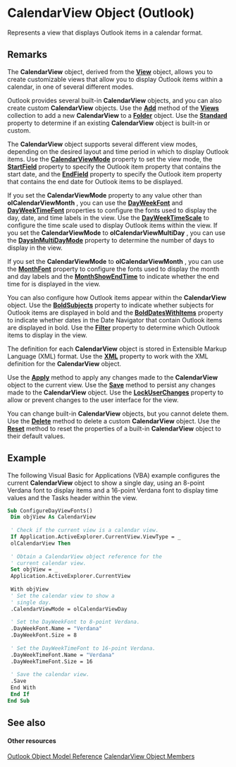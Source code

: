 
# CalendarView Object (Outlook)

Represents a view that displays Outlook items in a calendar format.


## Remarks

The  **CalendarView** object, derived from the **[View](41c8d149-9912-1685-4c8b-3c849cc6f1ed.md)** object, allows you to create customizable views that allow you to display Outlook items within a calendar, in one of several different modes.

Outlook provides several built-in  **CalendarView** objects, and you can also create custom **CalendarView** objects. Use the **[Add](8005ca2e-8b28-1286-74d1-448f2a168c65.md)** method of the **[Views](5dd7edc2-12a2-f4c2-d158-8053d80e8dc9.md)** collection to add a new **CalendarView** to a **[Folder](3cf6cda8-6d70-666e-2643-9d9c5b9cacfc.md)** object. Use the **[Standard](798b5dcd-9226-b0f9-032e-bcfa7b3e17ab.md)** property to determine if an existing **CalendarView** object is built-in or custom.

The  **CalendarView** object supports several different view modes, depending on the desired layout and time period in which to display Outlook items. Use the **[CalendarViewMode](144e46ed-984f-fac0-fad3-0ff5ac9f2996.md)** property to set the view mode, the **[StartField](085c6605-0bff-98a5-fb48-ce32b76037db.md)** property to specify the Outlook item property that contains the start date, and the **[EndField](311994db-ef43-e49c-6f0e-9b346d0bb3ca.md)** property to specify the Outlook item property that contains the end date for Outlook items to be displayed.

If you set the  **CalendarViewMode** property to any value other than **olCalendarViewMonth** , you can use the **[DayWeekFont](http://msdn.microsoft.com/library/ddb6f65d-72e2-d3f2-b10f-b3d8bc4d21b3%28Office.15%29.aspx)** and **[DayWeekTimeFont](http://msdn.microsoft.com/library/37ea6e1f-4148-3ab4-e0aa-48c49321ac91%28Office.15%29.aspx)** properties to configure the fonts used to display the day, date, and time labels in the view. Use the **[DayWeekTimeScale](94f2aad5-6699-82e9-40a4-3c3c13d80684.md)** to configure the time scale used to display Outlook items within the view. If you set the **CalendarViewMode** to **olCalendarViewMultiDay** , you can use the **[DaysInMultiDayMode](1dcb2a69-93b9-432e-56ca-7e39b040dc6f.md)** property to determine the number of days to display in the view.

If you set the  **CalendarViewMode** to **olCalendarViewMonth** , you can use the **[MonthFont](http://msdn.microsoft.com/library/b69d1690-d1a8-dbc0-3de4-86a8eb98a471%28Office.15%29.aspx)** property to configure the fonts used to display the month and day labels and the **[MonthShowEndTime](19a92965-aa85-e1f6-9db6-ce85c7980d75.md)** to indicate whether the end time for is displayed in the view.

You can also configure how Outlook items appear within the  **CalendarView** object. Use the **[BoldSubjects](b7bf5518-68d0-0a8a-98b2-94c267855f2b.md)** property to indicate whether subjects for Outlook items are displayed in bold and the **[BoldDatesWithItems](4928abe0-c650-f09e-796c-5d931a1c6aae.md)** property to indicate whether dates in the Date Navigator that contain Outlook items are displayed in bold. Use the **[Filter](c62e9521-e1aa-bfe8-5774-25c3227973b5.md)** property to determine which Outlook items to display in the view.

The definition for each  **CalendarView** object is stored in Extensible Markup Language (XML) format. Use the **[XML](f188b827-77c6-71da-0b36-972b16b843a8.md)** property to work with the XML definition for the **CalendarView** object.

Use the  **[Apply](274edf67-7a3b-8132-3990-a07fa30b5024.md)** method to apply any changes made to the **CalendarView** object to the current view. Use the **[Save](19cea2c8-39bd-875c-2cde-50d19f25f73b.md)** method to persist any changes made to the **CalendarView** object. Use the **[LockUserChanges](b5102728-a0d4-6eb6-15ae-916644fe6f9c.md)** property to allow or prevent changes to the user interface for the view.

You can change built-in  **CalendarView** objects, but you cannot delete them. Use the **[Delete](90a07253-844e-d40b-6450-c97a9cf85c58.md)** method to delete a custom **CalendarView** object. Use the **[Reset](222b2537-4d70-6a12-97f2-5034a262655b.md)** method to reset the properties of a built-in **CalendarView** object to their default values.


## Example

The following Visual Basic for Applications (VBA) example configures the current  **CalendarView** object to show a single day, using an 8-point Verdana font to display items and a 16-point Verdana font to display time values and the Tasks header within the view.


```vb
Sub ConfigureDayViewFonts() 
 Dim objView As CalendarView 
 
 ' Check if the current view is a calendar view. 
 If Application.ActiveExplorer.CurrentView.ViewType = _ 
 olCalendarView Then 
 
 ' Obtain a CalendarView object reference for the 
 ' current calendar view. 
 Set objView = _ 
 Application.ActiveExplorer.CurrentView 
 
 With objView 
 ' Set the calendar view to show a 
 ' single day. 
 .CalendarViewMode = olCalendarViewDay 
 
 ' Set the DayWeekFont to 8-point Verdana. 
 .DayWeekFont.Name = "Verdana" 
 .DayWeekFont.Size = 8 
 
 ' Set the DayWeekTimeFont to 16-point Verdana. 
 .DayWeekTimeFont.Name = "Verdana" 
 .DayWeekTimeFont.Size = 16 
 
 ' Save the calendar view. 
 .Save 
 End With 
 End If 
End Sub
```


## See also


#### Other resources


[Outlook Object Model Reference](http://msdn.microsoft.com/library/73221b13-d8d8-99b8-3394-b95dbbfd5ddc%28Office.15%29.aspx)
[CalendarView Object Members](c8ee2de7-d65c-90b2-0d63-5fa584c7c500.md)
